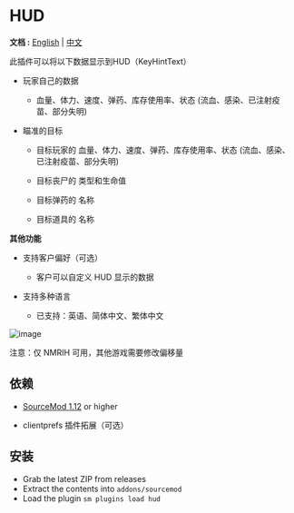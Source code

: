 # HUD

**文档 :**  [English](./readme.md) | [中文](./readme-chi.md)

此插件可以将以下数据显示到HUD（KeyHintText）

- 玩家自己的数据

    - 血量、体力、速度、弹药、库存使用率、状态 (流血、感染、已注射疫苗、部分失明)

- 瞄准的目标

    - 目标玩家的 血量、体力、速度、弹药、库存使用率、状态 (流血、感染、已注射疫苗、部分失明)

    - 目标丧尸的 类型和生命值

    - 目标弹药的 名称

    - 目标道具的 名称


**其他功能**

- 支持客户偏好（可选）
    - 客户可以自定义 HUD 显示的数据

- 支持多种语言
    - 已支持：英语、简体中文、繁体中文


![image](./img/Img_230910_011443.png)

注意：仅 NMRIH 可用，其他游戏需要修改偏移量


## 依赖

- [SourceMod 1.12](https://www.sourcemod.net/downloads.php?branch=stable) or higher

- clientprefs 插件拓展（可选）

## 安装
- Grab the latest ZIP from releases
- Extract the contents into `addons/sourcemod`
- Load the plugin `sm plugins load hud`
